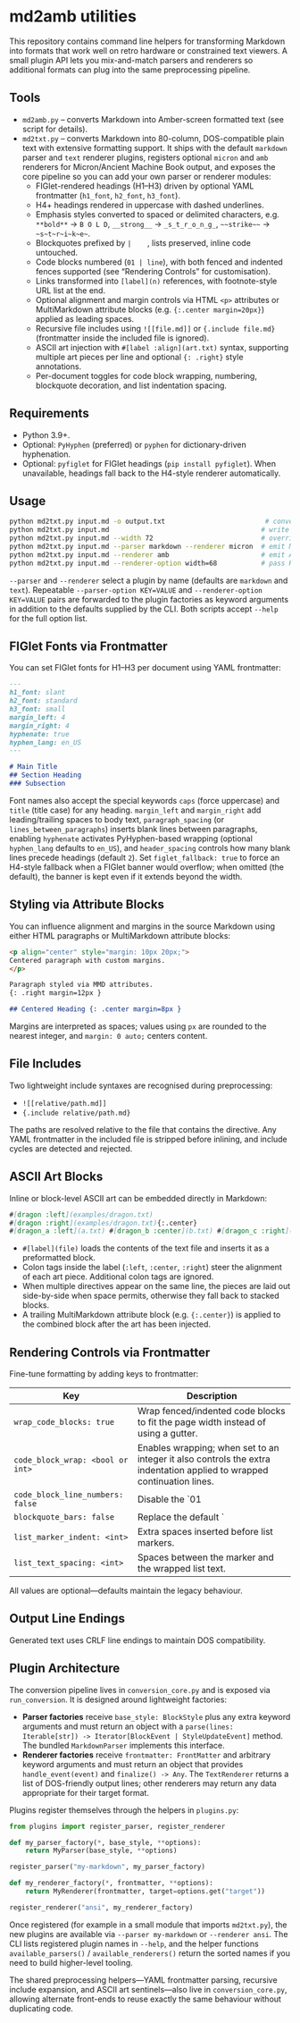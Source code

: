 # md2amb utilities

This repository contains command line helpers for transforming Markdown into formats that work well on retro hardware or constrained text viewers. A small plugin API lets you mix-and-match parsers and renderers so additional formats can plug into the same preprocessing pipeline.

## Tools

- `md2amb.py` – converts Markdown into Amber-screen formatted text (see script for details).
- `md2txt.py` – converts Markdown into 80-column, DOS-compatible plain text with extensive formatting support. It ships with the default `markdown` parser and `text` renderer plugins, registers optional `micron` and `amb` renderers for Micron/Ancient Machine Book output, and exposes the core pipeline so you can add your own parser or renderer modules:
  - FIGlet-rendered headings (H1–H3) driven by optional YAML frontmatter (`h1_font`, `h2_font`, `h3_font`).
  - H4+ headings rendered in uppercase with dashed underlines.
  - Emphasis styles converted to spaced or delimited characters, e.g. `**bold**` → `B O L D`, `__strong__` → `_s_t_r_o_n_g_`, `~~strike~~` → `~s~t~r~i~k~e~`.
  - Blockquotes prefixed by `|    `, lists preserved, inline code untouched.
  - Code blocks numbered (`01 | line`), with both fenced and indented fences supported (see “Rendering Controls” for customisation).
  - Links transformed into `[label](n)` references, with footnote-style URL list at the end.
  - Optional alignment and margin controls via HTML `<p>` attributes or MultiMarkdown attribute blocks (e.g. `{:.center margin=20px}`) applied as leading spaces.
  - Recursive file includes using `![[file.md]]` or `{.include file.md}` (frontmatter inside the included file is ignored).
  - ASCII art injection with `#[label :align](art.txt)` syntax, supporting multiple art pieces per line and optional `{: .right}` style annotations.
  - Per-document toggles for code block wrapping, numbering, blockquote decoration, and list indentation spacing.

## Requirements

- Python 3.9+.
- Optional: `PyHyphen` (preferred) or `pyphen` for dictionary-driven hyphenation.
- Optional: `pyfiglet` for FIGlet headings (`pip install pyfiglet`). When unavailable, headings fall back to the H4-style renderer automatically.

## Usage

```bash
python md2txt.py input.md -o output.txt                         # convert to DOS-friendly text
python md2txt.py input.md                                      # write result to stdout
python md2txt.py input.md --width 72                           # override column width
python md2txt.py input.md --parser markdown --renderer micron  # emit Micron-formatted output
python md2txt.py input.md --renderer amb                       # emit AMB/AMA markup
python md2txt.py input.md --renderer-option width=68           # pass KEY=VALUE to a renderer
```

`--parser` and `--renderer` select a plugin by name (defaults are `markdown` and `text`). Repeatable `--parser-option KEY=VALUE` and `--renderer-option KEY=VALUE` pairs are forwarded to the plugin factories as keyword arguments in addition to the defaults supplied by the CLI. Both scripts accept `--help` for the full option list.

## FIGlet Fonts via Frontmatter

You can set FIGlet fonts for H1–H3 per document using YAML frontmatter:

```markdown
---
h1_font: slant
h2_font: standard
h3_font: small
margin_left: 4
margin_right: 4
hyphenate: true
hyphen_lang: en_US
---

# Main Title
## Section Heading
### Subsection
```

Font names also accept the special keywords `caps` (force uppercase) and `title` (title case) for any heading. `margin_left` and `margin_right` add leading/trailing spaces to body text, `paragraph_spacing` (or `lines_between_paragraphs`) inserts blank lines between paragraphs, enabling `hyphenate` activates PyHyphen-based wrapping (optional `hyphen_lang` defaults to `en_US`), and `header_spacing` controls how many blank lines precede headings (default `2`). Set `figlet_fallback: true` to force an H4-style fallback when a FIGlet banner would overflow; when omitted (the default), the banner is kept even if it extends beyond the width.

## Styling via Attribute Blocks

You can influence alignment and margins in the source Markdown using either HTML paragraphs or MultiMarkdown attribute blocks:

```markdown
<p align="center" style="margin: 10px 20px;">
Centered paragraph with custom margins.
</p>

Paragraph styled via MMD attributes.
{: .right margin=12px }

## Centered Heading {: .center margin=8px }
```

Margins are interpreted as spaces; values using `px` are rounded to the nearest integer, and `margin: 0 auto;` centers content.

## File Includes

Two lightweight include syntaxes are recognised during preprocessing:

- `![[relative/path.md]]`
- `{.include relative/path.md}`

The paths are resolved relative to the file that contains the directive. Any YAML frontmatter in the included file is stripped before inlining, and include cycles are detected and rejected.

## ASCII Art Blocks

Inline or block-level ASCII art can be embedded directly in Markdown:

```markdown
#[dragon :left](examples/dragon.txt)
#[dragon :right](examples/dragon.txt){:.center}
#[dragon_a :left](a.txt) #[dragon_b :center](b.txt) #[dragon_c :right](c.txt)
```

- `#[label](file)` loads the contents of the text file and inserts it as a preformatted block.
- Colon tags inside the label (`:left`, `:center`, `:right`) steer the alignment of each art piece. Additional colon tags are ignored.
- When multiple directives appear on the same line, the pieces are laid out side-by-side when space permits, otherwise they fall back to stacked blocks.
- A trailing MultiMarkdown attribute block (e.g. `{:.center}`) is applied to the combined block after the art has been injected.

## Rendering Controls via Frontmatter

Fine-tune formatting by adding keys to frontmatter:

| Key | Description |
| --- | --- |
| `wrap_code_blocks: true` | Wrap fenced/indented code blocks to fit the page width instead of using a gutter. |
| `code_block_wrap: <bool or int>` | Enables wrapping; when set to an integer it also controls the extra indentation applied to wrapped continuation lines. |
| `code_block_line_numbers: false` | Disable the `01 |` gutter in wrapped or unwrapped code blocks. |
| `blockquote_bars: false` | Replace the default `|` prefix with three spaces. |
| `list_marker_indent: <int>` | Extra spaces inserted before list markers. |
| `list_text_spacing: <int>` | Spaces between the marker and the wrapped list text. |

All values are optional—defaults maintain the legacy behaviour.

## Output Line Endings

Generated text uses CRLF line endings to maintain DOS compatibility.

## Plugin Architecture

The conversion pipeline lives in `conversion_core.py` and is exposed via `run_conversion`. It is designed around lightweight factories:

- **Parser factories** receive `base_style: BlockStyle` plus any extra keyword arguments and must return an object with a `parse(lines: Iterable[str]) -> Iterator[BlockEvent | StyleUpdateEvent]` method. The bundled `MarkdownParser` implements this interface.
- **Renderer factories** receive `frontmatter: FrontMatter` and arbitrary keyword arguments and must return an object that provides `handle_event(event)` and `finalize() -> Any`. The `TextRenderer` returns a list of DOS-friendly output lines; other renderers may return any data appropriate for their target format.

Plugins register themselves through the helpers in `plugins.py`:

```python
from plugins import register_parser, register_renderer

def my_parser_factory(*, base_style, **options):
    return MyParser(base_style, **options)

register_parser("my-markdown", my_parser_factory)
```

```python
def my_renderer_factory(*, frontmatter, **options):
    return MyRenderer(frontmatter, target=options.get("target"))

register_renderer("ansi", my_renderer_factory)
```

Once registered (for example in a small module that imports `md2txt.py`), the new plugins are available via `--parser my-markdown` or `--renderer ansi`. The CLI lists registered plugin names in `--help`, and the helper functions `available_parsers()` / `available_renderers()` return the sorted names if you need to build higher-level tooling.

The shared preprocessing helpers—YAML frontmatter parsing, recursive include expansion, and ASCII art sentinels—also live in `conversion_core.py`, allowing alternate front-ends to reuse exactly the same behaviour without duplicating code.
